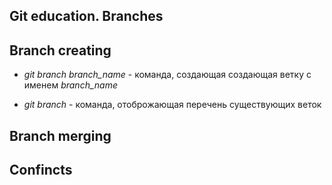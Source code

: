 ## Git education. Branches

## Branch creating 

* *git branch branch_name* - команда, создающая создающая ветку с именем *branch_name*

* *git branch* - команда, отоброжающая перечень существующих веток



## Branch merging

## Confincts





